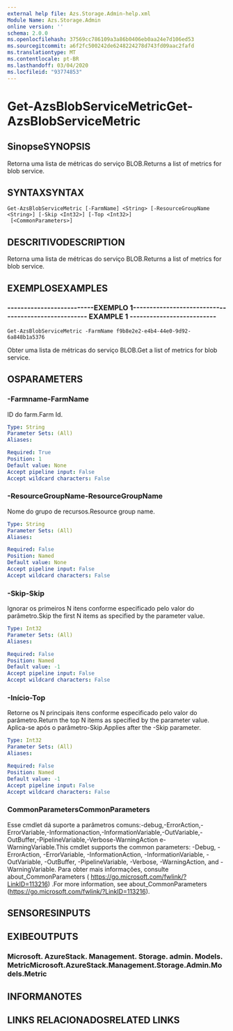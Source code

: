 ```yaml
---
external help file: Azs.Storage.Admin-help.xml
Module Name: Azs.Storage.Admin
online version: ''
schema: 2.0.0
ms.openlocfilehash: 37569cc786109a3a86b0406eb0aa24e7d106ed53
ms.sourcegitcommit: a6f2fc500242de6248224278d743fd09aac2fafd
ms.translationtype: MT
ms.contentlocale: pt-BR
ms.lasthandoff: 03/04/2020
ms.locfileid: "93774853"
---
```

# <span data-ttu-id="d7e97-101">Get-AzsBlobServiceMetric</span><span class="sxs-lookup"><span data-stu-id="d7e97-101">Get-AzsBlobServiceMetric</span></span>

## <span data-ttu-id="d7e97-102">Sinopse</span><span class="sxs-lookup"><span data-stu-id="d7e97-102">SYNOPSIS</span></span>
<span data-ttu-id="d7e97-103">Retorna uma lista de métricas do serviço BLOB.</span><span class="sxs-lookup"><span data-stu-id="d7e97-103">Returns a list of metrics for blob service.</span></span>

## <span data-ttu-id="d7e97-104">SYNTAX</span><span class="sxs-lookup"><span data-stu-id="d7e97-104">SYNTAX</span></span>

```
Get-AzsBlobServiceMetric [-FarmName] <String> [-ResourceGroupName <String>] [-Skip <Int32>] [-Top <Int32>]
 [<CommonParameters>]
```

## <span data-ttu-id="d7e97-105">DESCRITIVO</span><span class="sxs-lookup"><span data-stu-id="d7e97-105">DESCRIPTION</span></span>
<span data-ttu-id="d7e97-106">Retorna uma lista de métricas do serviço BLOB.</span><span class="sxs-lookup"><span data-stu-id="d7e97-106">Returns a list of metrics for blob service.</span></span>

## <span data-ttu-id="d7e97-107">EXEMPLOS</span><span class="sxs-lookup"><span data-stu-id="d7e97-107">EXAMPLES</span></span>

### <span data-ttu-id="d7e97-108">--------------------------EXEMPLO 1--------------------------</span><span class="sxs-lookup"><span data-stu-id="d7e97-108">-------------------------- EXAMPLE 1 --------------------------</span></span>
```
Get-AzsBlobServiceMetric -FarmName f9b8e2e2-e4b4-44e0-9d92-6a848b1a5376
```

<span data-ttu-id="d7e97-109">Obter uma lista de métricas do serviço BLOB.</span><span class="sxs-lookup"><span data-stu-id="d7e97-109">Get a list of metrics for blob service.</span></span>

## <span data-ttu-id="d7e97-110">OS</span><span class="sxs-lookup"><span data-stu-id="d7e97-110">PARAMETERS</span></span>

### <span data-ttu-id="d7e97-111">-Farmname</span><span class="sxs-lookup"><span data-stu-id="d7e97-111">-FarmName</span></span>
<span data-ttu-id="d7e97-112">ID do farm.</span><span class="sxs-lookup"><span data-stu-id="d7e97-112">Farm Id.</span></span>

```yaml
Type: String
Parameter Sets: (All)
Aliases: 

Required: True
Position: 1
Default value: None
Accept pipeline input: False
Accept wildcard characters: False
```

### <span data-ttu-id="d7e97-113">-ResourceGroupName</span><span class="sxs-lookup"><span data-stu-id="d7e97-113">-ResourceGroupName</span></span>
<span data-ttu-id="d7e97-114">Nome do grupo de recursos.</span><span class="sxs-lookup"><span data-stu-id="d7e97-114">Resource group name.</span></span>

```yaml
Type: String
Parameter Sets: (All)
Aliases: 

Required: False
Position: Named
Default value: None
Accept pipeline input: False
Accept wildcard characters: False
```

### <span data-ttu-id="d7e97-115">-Skip</span><span class="sxs-lookup"><span data-stu-id="d7e97-115">-Skip</span></span>
<span data-ttu-id="d7e97-116">Ignorar os primeiros N itens conforme especificado pelo valor do parâmetro.</span><span class="sxs-lookup"><span data-stu-id="d7e97-116">Skip the first N items as specified by the parameter value.</span></span>

```yaml
Type: Int32
Parameter Sets: (All)
Aliases: 

Required: False
Position: Named
Default value: -1
Accept pipeline input: False
Accept wildcard characters: False
```

### <span data-ttu-id="d7e97-117">-Início</span><span class="sxs-lookup"><span data-stu-id="d7e97-117">-Top</span></span>
<span data-ttu-id="d7e97-118">Retorne os N principais itens conforme especificado pelo valor do parâmetro.</span><span class="sxs-lookup"><span data-stu-id="d7e97-118">Return the top N items as specified by the parameter value.</span></span>
<span data-ttu-id="d7e97-119">Aplica-se após o parâmetro-Skip.</span><span class="sxs-lookup"><span data-stu-id="d7e97-119">Applies after the -Skip parameter.</span></span>

```yaml
Type: Int32
Parameter Sets: (All)
Aliases: 

Required: False
Position: Named
Default value: -1
Accept pipeline input: False
Accept wildcard characters: False
```

### <span data-ttu-id="d7e97-120">CommonParameters</span><span class="sxs-lookup"><span data-stu-id="d7e97-120">CommonParameters</span></span>
<span data-ttu-id="d7e97-121">Esse cmdlet dá suporte a parâmetros comuns:-debug,-ErrorAction,-ErrorVariable,-Informationaction,-InformationVariable,-OutVariable,-OutBuffer,-PipelineVariable,-Verbose-WarningAction e-WarningVariable.</span><span class="sxs-lookup"><span data-stu-id="d7e97-121">This cmdlet supports the common parameters: -Debug, -ErrorAction, -ErrorVariable, -InformationAction, -InformationVariable, -OutVariable, -OutBuffer, -PipelineVariable, -Verbose, -WarningAction, and -WarningVariable.</span></span> <span data-ttu-id="d7e97-122">Para obter mais informações, consulte about_CommonParameters ( https://go.microsoft.com/fwlink/?LinkID=113216) .</span><span class="sxs-lookup"><span data-stu-id="d7e97-122">For more information, see about_CommonParameters (https://go.microsoft.com/fwlink/?LinkID=113216).</span></span>

## <span data-ttu-id="d7e97-123">SENSORES</span><span class="sxs-lookup"><span data-stu-id="d7e97-123">INPUTS</span></span>

## <span data-ttu-id="d7e97-124">EXIBE</span><span class="sxs-lookup"><span data-stu-id="d7e97-124">OUTPUTS</span></span>

### <span data-ttu-id="d7e97-125">Microsoft. AzureStack. Management. Storage. admin. Models. Metric</span><span class="sxs-lookup"><span data-stu-id="d7e97-125">Microsoft.AzureStack.Management.Storage.Admin.Models.Metric</span></span>

## <span data-ttu-id="d7e97-126">INFORMA</span><span class="sxs-lookup"><span data-stu-id="d7e97-126">NOTES</span></span>

## <span data-ttu-id="d7e97-127">LINKS RELACIONADOS</span><span class="sxs-lookup"><span data-stu-id="d7e97-127">RELATED LINKS</span></span>

